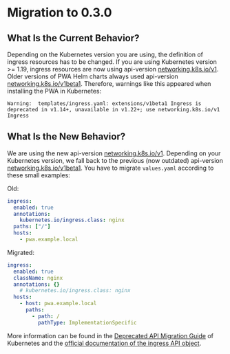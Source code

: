 # Migration to 0.3.0

## What Is the Current Behavior?
Depending on the Kubernetes version you are using, the definition of ingress resources has to be changed. If you are using Kubernetes version >= 1.19, ingress resources are now using api-version [networking.k8s.io/v1](http://networking.k8s.io/v1). Older versions of PWA Helm charts always used api-version [networking.k8s.io/v1beta1](http://networking.k8s.io/v1beta1). Therefore, warnings like this appeared when installing the PWA in Kubernetes:
```
Warning:  templates/ingress.yaml: extensions/v1beta1 Ingress is deprecated in v1.14+, unavailable in v1.22+; use networking.k8s.io/v1 Ingress
```

## What Is the New Behavior?

We are using the new api-version [networking.k8s.io/v1](http://networking.k8s.io/v1). Depending on your Kubernetes version, we fall back to the previous (now outdated) api-version [networking.k8s.io/v1beta1](http://networking.k8s.io/v1beta1). You have to migrate `values.yaml` according to these small examples:

Old:
```yaml
ingress:
  enabled: true
  annotations:
    kubernetes.io/ingress.class: nginx
  paths: ["/"]
  hosts:
    - pwa.example.local
```
Migrated:
```yaml
ingress:
  enabled: true
  className: nginx
  annotations: {}
    # kubernetes.io/ingress.class: nginx
  hosts:
    - host: pwa.example.local
      paths:
        - path: /
          pathType: ImplementationSpecific
```
More information can be found in the [Deprecated API Migration Guide](https://kubernetes.io/docs/reference/using-api/deprecation-guide/) of Kubernetes and the [official documentation of the ingress API object](https://kubernetes.io/docs/concepts/services-networking/ingress/).
